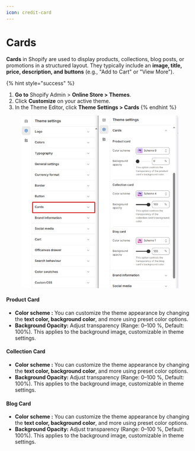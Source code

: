```yaml
---
icon: credit-card
---
```


# Cards

**Cards** in Shopify are used to display products, collections, blog posts, or promotions in a structured layout. They typically include an **image, title, price, description, and buttons** (e.g., "Add to Cart" or "View More").

{% hint style="success" %}
1. **Go to** Shopify Admin > **Online Store > Themes**.
2. Click **Customize** on your active theme.
3. In the Theme Editor, click **Theme Settings >  Cards**
{% endhint %}

<figure><img src="../.gitbook/assets/Screenshot_10.jpg" alt=""><figcaption></figcaption></figure>

#### **Product Card**

* **Color scheme :** You can customize the theme appearance by changing the **text color, background color**, and more using preset color options.
* **Background Opacity:** Adjust transparency (Range: 0–100 %, Default: 100%). This applies to the background image, customizable in theme settings.

#### **Collection Card**

* **Color scheme :** You can customize the theme appearance by changing the **text color, background color**, and more using preset color options.
* **Background Opacity:** Adjust transparency (Range: 0–100 %, Default: 100%). This applies to the background image, customizable in theme settings.

#### **Blog Card**

* **Color scheme :** You can customize the theme appearance by changing the **text color, background color**, and more using preset color options.
* **Background Opacity:** Adjust transparency (Range: 0–100 %, Default: 100%). This applies to the background image, customizable in theme settings.
